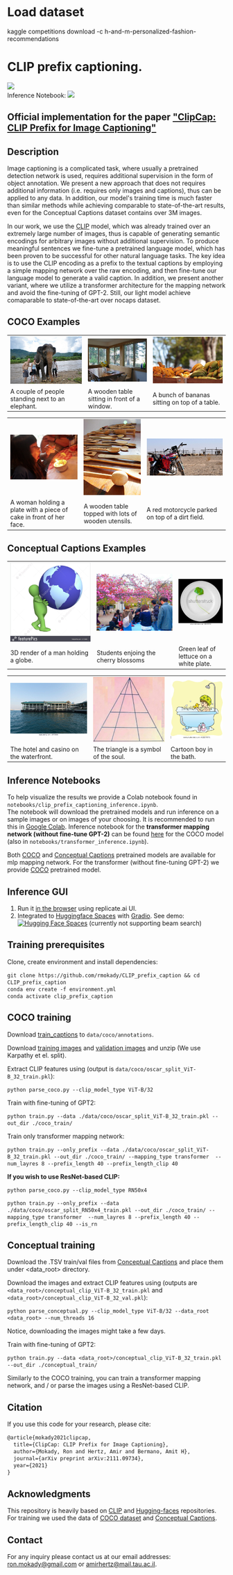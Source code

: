 # Load dataset

kaggle competitions download -c h-and-m-personalized-fashion-recommendations

# CLIP prefix captioning.

<a href="https://opensource.org/licenses/MIT"><img src="https://img.shields.io/badge/License-MIT-yellow.svg"></a>  
Inference Notebook: <a href="https://colab.research.google.com/drive/1tuoAC5F4sC7qid56Z0ap-stR3rwdk0ZV?usp=sharing"><img src="https://colab.research.google.com/assets/colab-badge.svg" height=20></a>

## Official implementation for the paper ["ClipCap: CLIP Prefix for Image Captioning"](https://arxiv.org/abs/2111.09734)

## Description

Image captioning is a complicated task, where usually a pretrained detection network is used, requires additional supervision in the form of object annotation. We present a new approach that does not requires additional information (i.e. requires only images and captions), thus can be applied to any data. In addition, our model's training time is much faster than similar methods while achieving comparable to state-of-the-art results, even for the Conceptual Captions dataset contains over 3M images.

In our work, we use the [CLIP](https://github.com/openai/CLIP) model, which was already trained over an extremely large number of images, thus is capable of generating semantic encodings for arbitrary images without additional supervision. To produce meaningful sentences we fine-tune a pretrained language model, which has been proven to be successful for other natural language tasks. The key idea is to use the CLIP encoding as a prefix to the textual captions by employing a simple mapping network over the raw encoding, and then fine-tune our language model to generate a valid caption. In addition, we present another variant, where we utilize a transformer architecture for the mapping network and avoid the fine-tuning of GPT-2. Still, our light model achieve comaparable to state-of-the-art over nocaps dataset.

## COCO Examples

<table>
  <tr>
    <td><img src="Images/COCO_val2014_000000562207.jpg" ></td>
    <td><img src="Images/COCO_val2014_000000165547.jpg" ></td>
    <td><img src="Images/COCO_val2014_000000579664.jpg" ></td>
  </tr>
  <tr>
    <td>A couple of people standing next to an elephant. </td>
     <td>A wooden table sitting in front of a window.</td>
     <td>A bunch of bananas sitting on top of a table.</td>
  </tr>
 </table>
 
 <table>
  <tr>
    <td><img src="Images/COCO_val2014_000000060623.jpg" ></td>
    <td><img src="Images/COCO_val2014_000000386164.jpg" ></td>
    <td><img src="Images/COCO_val2014_000000354533.jpg" ></td>
  </tr>
  <tr>
    <td>A woman holding a plate with a piece of cake in front of her face. </td>
     <td>A wooden table topped with lots of wooden utensils.</td>
     <td>A red motorcycle parked on top of a dirt field.</td>
  </tr>
 </table>

## Conceptual Captions Examples

<table>
  <tr>
    <td><img src="Images/CONCEPTUAL_01.jpg" ></td>
    <td><img src="Images/CONCEPTUAL_02.jpg" ></td>
    <td><img src="Images/CONCEPTUAL_03.jpg" ></td>
  </tr>
  <tr>
    <td>3D render of a man holding a globe.</td>
     <td>Students enjoing the cherry blossoms</td>
     <td>Green leaf of lettuce on a white plate.</td>
  </tr>
 </table>
 
 <table>
  <tr>
    <td><img src="Images/CONCEPTUAL_04.jpg" ></td>
    <td><img src="Images/CONCEPTUAL_05.jpg" ></td>
    <td><img src="Images/CONCEPTUAL_06.jpg" ></td>
  </tr>
  <tr>
    <td>The hotel and casino on the waterfront. </td>
     <td>The triangle is a symbol of the soul.</td>
     <td>Cartoon boy in the bath.</td>
  </tr>
 </table>

## Inference Notebooks

To help visualize the results we provide a Colab notebook found in `notebooks/clip_prefix_captioning_inference.ipynb`.  
The notebook will download the pretrained models and run inference on a sample images or
on images of your choosing. It is recommended to run this in [Google Colab](https://colab.research.google.com/drive/1tuoAC5F4sC7qid56Z0ap-stR3rwdk0ZV?usp=sharing).
Inference notebook for the **transformer mapping network (without fine-tune GPT-2)** can be found [here](https://colab.research.google.com/drive/180L3rMFmGujudwO1EJNF-lHIpAsAZ5xq?usp=sharing) for the COCO model (also in `notebooks/transformer_inference.ipynb`).

Both [COCO](https://drive.google.com/file/d/1IdaBtMSvtyzF0ByVaBHtvM0JYSXRExRX/view?usp=sharing) and [Conceptual Captions](https://drive.google.com/file/d/14pXWwB4Zm82rsDdvbGguLfx9F8aM7ovT/view?usp=sharing) pretrained models are available for mlp mapping network. For the transformer (without fine-tuning GPT-2) we provide [COCO](https://drive.google.com/file/d/1GYPToCqFREwi285wPLhuVExlz7DDUDfJ/view?usp=sharing) pretrained model.

## Inference GUI

1. Run it [in the browser](https://replicate.ai/rmokady/clip_prefix_caption) using replicate.ai UI.
2. Integrated to [Huggingface Spaces](https://huggingface.co/spaces) with [Gradio](https://github.com/gradio-app/gradio). See demo: [![Hugging Face Spaces](https://img.shields.io/badge/%F0%9F%A4%97%20Hugging%20Face-Spaces-blue)](https://huggingface.co/spaces/akhaliq/CLIP_prefix_captioning) (currently not supporting beam search)

## Training prerequisites

[comment]: <> (Dependencies can be found at the [Inference notebook]&#40;https://colab.research.google.com/drive/1tuoAC5F4sC7qid56Z0ap-stR3rwdk0ZV?usp=sharing&#41; )
Clone, create environment and install dependencies:

```
git clone https://github.com/rmokady/CLIP_prefix_caption && cd CLIP_prefix_caption
conda env create -f environment.yml
conda activate clip_prefix_caption
```

## COCO training

Download [train_captions](https://drive.google.com/file/d/1D3EzUK1d1lNhD2hAvRiKPThidiVbP2K_/view?usp=sharing) to `data/coco/annotations`.

Download [training images](http://images.cocodataset.org/zips/train2014.zip) and [validation images](http://images.cocodataset.org/zips/val2014.zip) and unzip (We use Karpathy et el. split).

Extract CLIP features using (output is `data/coco/oscar_split_ViT-B_32_train.pkl`):

```
python parse_coco.py --clip_model_type ViT-B/32
```

Train with fine-tuning of GPT2:

```
python train.py --data ./data/coco/oscar_split_ViT-B_32_train.pkl --out_dir ./coco_train/
```

Train only transformer mapping network:

```
python train.py --only_prefix --data ./data/coco/oscar_split_ViT-B_32_train.pkl --out_dir ./coco_train/ --mapping_type transformer  --num_layres 8 --prefix_length 40 --prefix_length_clip 40
```

**If you wish to use ResNet-based CLIP:**

```
python parse_coco.py --clip_model_type RN50x4
```

```
python train.py --only_prefix --data ./data/coco/oscar_split_RN50x4_train.pkl --out_dir ./coco_train/ --mapping_type transformer  --num_layres 8 --prefix_length 40 --prefix_length_clip 40 --is_rn
```

## Conceptual training

Download the .TSV train/val files from [Conceptual Captions](https://ai.google.com/research/ConceptualCaptions/download) and place them under <data_root> directory.

Download the images and extract CLIP features using (outputs are `<data_root>/conceptual_clip_ViT-B_32_train.pkl` and `<data_root>/conceptual_clip_ViT-B_32_val.pkl`):

```
python parse_conceptual.py --clip_model_type ViT-B/32 --data_root <data_root> --num_threads 16
```

Notice, downloading the images might take a few days.

Train with fine-tuning of GPT2:

```
python train.py --data <data_root>/conceptual_clip_ViT-B_32_train.pkl --out_dir ./conceptual_train/
```

Similarly to the COCO training, you can train a transformer mapping network, and / or parse the images using a ResNet-based CLIP.

## Citation

If you use this code for your research, please cite:

```
@article{mokady2021clipcap,
  title={ClipCap: CLIP Prefix for Image Captioning},
  author={Mokady, Ron and Hertz, Amir and Bermano, Amit H},
  journal={arXiv preprint arXiv:2111.09734},
  year={2021}
}
```

## Acknowledgments

This repository is heavily based on [CLIP](https://github.com/openai/CLIP) and [Hugging-faces](https://github.com/huggingface/transformers) repositories.
For training we used the data of [COCO dataset](https://cocodataset.org/#home) and [Conceptual Captions](https://ai.google.com/research/ConceptualCaptions/).

## Contact

For any inquiry please contact us at our email addresses: ron.mokady@gmail.com or amirhertz@mail.tau.ac.il.
